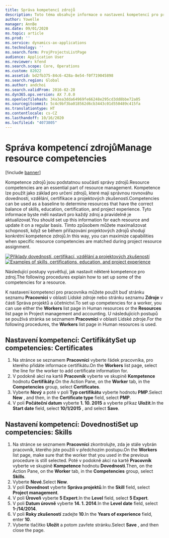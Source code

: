 ```yaml
---
title: Správa kompetencí zdrojů
description: Toto téma obsahuje informace o nastavení kompetencí pro projektové zdroje.
author: Yowelle
manager: AnnBe
ms.date: 09/01/2020
ms.topic: article
ms.prod: ''
ms.service: dynamics-ax-applications
ms.technology: ''
ms.search.form: ProjProjectsListPage
audience: Application User
ms.reviewer: kfend
ms.search.scope: Core, Operations
ms.custom: 82022
ms.assetid: bd2fb375-84c6-428a-8e54-f0f719045898
ms.search.region: Global
ms.author: andchoi
ms.search.validFrom: 2016-02-28
ms.dyn365.ops.version: AX 7.0.0
ms.openlocfilehash: 34a3ea3dda64969fe66248e295cd3dd8bbe72a05
ms.sourcegitcommit: 5c4c9bf3ba018562d6cb3443c01d550489c415fa
ms.translationtype: HT
ms.contentlocale: cs-CZ
ms.lasthandoff: 10/16/2020
ms.locfileid: "4073805"
---
```

# <a name="manage-resource-competencies"></a><span data-ttu-id="46c06-103">Správa kompetencí zdrojů</span><span class="sxs-lookup"><span data-stu-id="46c06-103">Manage resource competencies</span></span>

[!include [banner](../includes/banner.md)]

<span data-ttu-id="46c06-104">Kompetence zdrojů jsou podstatnou součástí správy zdrojů.</span><span class="sxs-lookup"><span data-stu-id="46c06-104">Resource competencies are an essential part of resource management.</span></span> <span data-ttu-id="46c06-105">Kompetence lze použít jako základ pro určení zdrojů, které mají správnou rovnováhu dovedností, vzdělání, certifikace a projektových zkušeností.</span><span class="sxs-lookup"><span data-stu-id="46c06-105">Competencies can be used as a baseline to determine resources that have the correct balance of skills, education, certification, and project experience.</span></span> <span data-ttu-id="46c06-106">Tyto informace byste měli nastavit pro každý zdroj a pravidelně je aktualizovat.</span><span class="sxs-lookup"><span data-stu-id="46c06-106">You should set up this information for each resource and update it on a regular basis.</span></span> <span data-ttu-id="46c06-107">Tímto způsobem můžete maximalizovat schopnosti, když se během přiřazování projektových zdrojů shodují konkrétní kompetence zdrojů.</span><span class="sxs-lookup"><span data-stu-id="46c06-107">In this way, you can maximize capabilities when specific resource competencies are matched during project resource assignment.</span></span>

<span data-ttu-id="46c06-108">[![Příklady dovedností, certifikací, vzdělání a projektových zkušeností](./media/projectresourcing06-1024x383.jpg)](./media/projectresourcing06.jpg)</span><span class="sxs-lookup"><span data-stu-id="46c06-108">[![Examples of skills, certifications, education, and project experience](./media/projectresourcing06-1024x383.jpg)](./media/projectresourcing06.jpg)</span></span>

<span data-ttu-id="46c06-109">Následující postupy vysvětlují, jak nastavit některé kompetence pro zdroj.</span><span class="sxs-lookup"><span data-stu-id="46c06-109">The following procedures explain how to set up some of the competencies for a resource.</span></span>

<span data-ttu-id="46c06-110">K nastavení kompetencí pro pracovníka můžete použít buď stránku seznamu **Pracovníci** v oblasti Lidské zdroje nebo stránku seznamu **Zdroje** v části Správa projektů a účetnictví.</span><span class="sxs-lookup"><span data-stu-id="46c06-110">To set up competencies for a worker, you can use either the **Workers** list page in Human resources or the **Resources** list page in Project management and accounting.</span></span> <span data-ttu-id="46c06-111">U následujících postupů se používá stránka se seznamem **Pracovníci** v oblasti Lidské zdroje.</span><span class="sxs-lookup"><span data-stu-id="46c06-111">For the following procedures, the **Workers** list page in Human resources is used.</span></span>

## <a name="set-up-competencies-certificates"></a><span data-ttu-id="46c06-112">Nastavení kompetencí: Certifikáty</span><span class="sxs-lookup"><span data-stu-id="46c06-112">Set up competencies: Certificates</span></span>

1. <span data-ttu-id="46c06-113">Na stránce se seznamem **Pracovníci** vyberte řádek pracovníka, pro kterého přidáte informace certifikátu.</span><span class="sxs-lookup"><span data-stu-id="46c06-113">On the **Workers** list page, select the line for the worker to add certificate information for.</span></span>
2. <span data-ttu-id="46c06-114">V podokně akcí na kartě **Pracovník** vyberte ve skupině **Kompetence** hodnotu **Certifikáty**.</span><span class="sxs-lookup"><span data-stu-id="46c06-114">On the Action Pane, on the **Worker** tab, in the **Competencies** group, select **Certificates**.</span></span>
3. <span data-ttu-id="46c06-115">Vyberte **Nový** a poté v poli **Typ certifikátu** vyberte hodnotu **PMP**.</span><span class="sxs-lookup"><span data-stu-id="46c06-115">Select **New** , and then, in the **Certificate type** field, select **PMP**.</span></span>
4. <span data-ttu-id="46c06-116">V poli **Počáteční datum** vyberte **1. 10. 2015** a vyberte příkaz **Uložit**.</span><span class="sxs-lookup"><span data-stu-id="46c06-116">In the **Start date** field, select **10/1/2015** , and select **Save**.</span></span>

## <a name="set-up-competencies-skills"></a><span data-ttu-id="46c06-117">Nastavení kompetencí: Dovednosti</span><span class="sxs-lookup"><span data-stu-id="46c06-117">Set up competencies: Skills</span></span>

1. <span data-ttu-id="46c06-118">Na stránce se seznamem **Pracovníci** zkontrolujte, zda je stále vybrán pracovník, kterého jste použili v předchozím postupu.</span><span class="sxs-lookup"><span data-stu-id="46c06-118">On the **Workers** list page, make sure that the worker that you used in the previous procedure is still selected.</span></span> <span data-ttu-id="46c06-119">Poté v podokně akcí na kartě **Pracovník** vyberte ve skupině **Kompetence** hodnotu **Dovednosti**.</span><span class="sxs-lookup"><span data-stu-id="46c06-119">Then, on the Action Pane, on the **Worker** tab, in the **Competencies** group, select **Skills**.</span></span>
2. <span data-ttu-id="46c06-120">Vyberte **Nové**.</span><span class="sxs-lookup"><span data-stu-id="46c06-120">Select **New**.</span></span>
3. <span data-ttu-id="46c06-121">V poli **Dovednost** vyberte **Správa projektů**.</span><span class="sxs-lookup"><span data-stu-id="46c06-121">In the **Skill** field, select **Project management**.</span></span>
4. <span data-ttu-id="46c06-122">V poli **Úroveň** vyberte **5 Expert**.</span><span class="sxs-lookup"><span data-stu-id="46c06-122">In the **Level** field, select **5 Expert**.</span></span>
5. <span data-ttu-id="46c06-123">V poli **Datum úrovně** vyberte **14. 1. 2014**.</span><span class="sxs-lookup"><span data-stu-id="46c06-123">In the **Level date** field, select **1-/14/2014**.</span></span>
6. <span data-ttu-id="46c06-124">V poli **Roky zkušeností** zadejte **10**.</span><span class="sxs-lookup"><span data-stu-id="46c06-124">In the **Years of experience** field, enter **10**.</span></span>
7. <span data-ttu-id="46c06-125">Vyberte tlačítko **Uložit** a potom zavřete stránku.</span><span class="sxs-lookup"><span data-stu-id="46c06-125">Select **Save** , and then close the page.</span></span>
